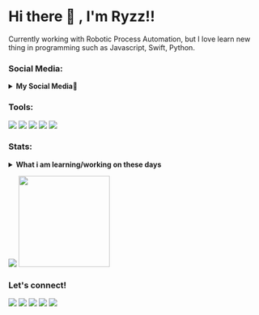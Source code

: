 # Hi there 👋 , I'm Ryzz!!
Currently working with Robotic Process Automation, but I love learn new thing in programming such as Javascript, Swift, Python.  

### Social Media:
<details>
 <summary><strong>My Social Media📲</strong></summary>
    <a href="http://wa.me/6281906412862 target="blank"><img src="https://www.svgrepo.com/show/217789/whatsapp.svg" width="20px" /></a> WhatsApp
    <br><a href="http://instagram.com/ikyy45_id target="blank"><img src="https://www.svgrepo.com/show/134478/instagram.svg" width="20px" /></a> <bold>Instagram</bold>
    <br><a href="https://youtube.com/channel/UCVUYKi6DJdK_HloRNzhg31A target="blank"><img src="https://www.svgrepo.com/show/134513/youtube.svg" width="20px" /></a> YouTube
    <br><a href="https://tiktok.com/@ryzz_hmm target="blank"><img src="https://www.svgrepo.com/show/349530/tiktok.svg" width="20px" /></a> Tiktok
</details>

### Tools:
<p>
    <img src="https://img.shields.io/badge/OS-MacOS-blue?&logo=apple" />
    <img src="https://img.shields.io/badge/Code-Swift-blue?&logo=swift" />
    <img src="https://img.shields.io/badge/IDE-Xcode-blue?&logo=xcode" />
    <img src="https://img.shields.io/badge/Text%20Editor-Visual%20Studio%20Code-blue?&logo=visual%20studio%20code&logoColor=blue" />
    <img src="https://gpvc.arturio.dev/bagusfe" />
</p>

### Stats:
<details>
 <summary><strong>What i am learning/working on these days</strong></summary>
    - 🔭 I’m currently working on RPA </br>
    - 🌱 I’m currently learning Python,SwiftUI and UIKit </br>
    - 👯 I’m looking to collaborate on Automation Project, Mobile Apps. </br>
    - 🤔 I’m looking for help with master of programming. hehe </br>
    - 💬 Ask me about anything.</br>
    - 📫 How to reach me: <a href="mailto:support@belanjasosmed.my.id">Email me!</a>  </br>
    - 😄 Pronouns: He/Him </br>
    - ⚡ Fun fact: ... </br>
</details>
<p>
    <img src="https://github-readme-stats.vercel.app/api?username=Ryzz123&hide=contribs,prs&show_icons=true&hide_border=true&title_color=000" />
    <img src="https://github-readme-stats.vercel.app/api/top-langs/?username=Ryzz123&layout=compact" height=180 />
</p>

### Let's connect!
<p>
    <a href="https://my-skill.github.io" target="blank"><img src="https://img.shields.io/badge/Website-https%3A%2F%2Fmy--skill.github.io-orange?" /></a>
    <a href="https://wa.me/6281906412862?text=Assalamualaikum....%0ANama+:+%0AAsal+:+%0APerihal+:+" target="blank"><img src="https://img.shields.io/badge/WhatsApp%20-Ryzz-Green" /></a>
    <a href="https://Instagram.com/ikyy45_id" target="blank"><img src="https://img.shields.io/badge/Instagram%20-%40ikyy45__id-ff69b4" /></a>
    <a href="https://mobile.twitter.com/ryzz123_" target="blank"><img src="https://img.shields.io/twitter/url?label=%40Ryzz123&style=social&url=http%3A%2F%2Ftwitter.com%2Ffebrilubis" /></a>
    <a href="https://www.paypal.me/ryzz123" target="blank"><img src="https://ionicabizau.github.io/badges/paypal.svg" /></a>
</p>

<!--
**Ryzz/ryzz** is a ✨ _special_ ✨ repository because its `README.md` (this file) appears on your GitHub profile.

Here are some ideas to get you started:

- 🔭 I’m currently working on ...
- 🌱 I’m currently learning ...
- 👯 I’m looking to collaborate on ...
- 🤔 I’m looking for help with ...
- 💬 Ask me about ...
- 📫 How to reach me: ...
- 😄 Pronouns: ...
- ⚡ Fun fact: ...
-->
